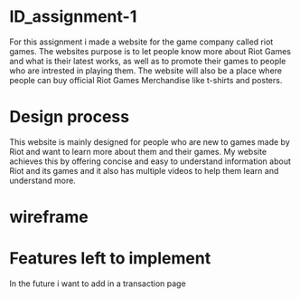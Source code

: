 # ID_assignment-1
For this assignment i made a website for the game company called riot games. The websites purpose is to let people know more about Riot Games and what is their latest works, as well as to promote their games to people who are intrested in playing them. The website will also be a place where people can buy official Riot Games Merchandise like t-shirts and posters.
# Design process
This website is mainly designed for people who are new to games made by Riot and want to learn more about them and their games. My website achieves this by offering concise and easy to understand information about Riot and its games and it also has multiple videos to help them learn and understand more.
# wireframe

# Features left to implement
In the future i want to add in a transaction page 
